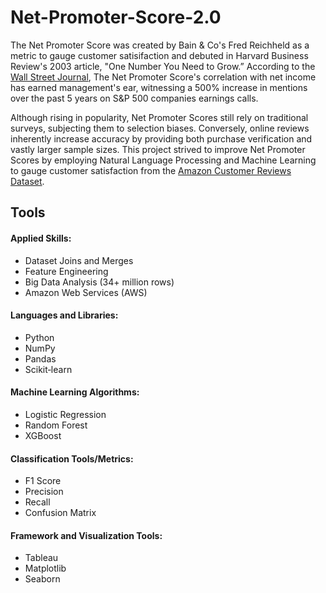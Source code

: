 # Net-Promoter-Score-2.0

The Net Promoter Score was created by Bain & Co's Fred Reichheld as a metric to gauge customer satisifaction and debuted in Harvard Business Review's 2003 article, "One Number You Need to Grow.” According to the [Wall Street Journal](https://www.wsj.com/articles/the-dubious-management-fad-sweeping-corporate-america-11557932084), The Net Promoter Score's correlation with net income has earned management's ear, witnessing a 500% increase in mentions over the past 5 years on S&P 500 companies earnings calls.

Although rising in popularity, Net Promoter Scores still rely on traditional surveys, subjecting them to selection biases. Conversely, online reviews inherently increase accuracy by providing both purchase verification and vastly larger sample sizes. This project strived to improve Net Promoter Scores by employing Natural Language Processing and Machine Learning to gauge customer satisfaction from the [Amazon Customer Reviews Dataset](https://s3.amazonaws.com/amazon-reviews-pds/readme.html).



## Tools

#### Applied Skills:

* Dataset Joins and Merges
* Feature Engineering
* Big Data Analysis (34+ million rows)
* Amazon Web Services (AWS)

#### Languages and Libraries:

* Python
* NumPy
* Pandas
* Scikit‐learn

#### Machine Learning Algorithms:

* Logistic Regression
* Random Forest
* XGBoost

#### Classification Tools/Metrics:

* F1 Score
* Precision
* Recall
* Confusion Matrix

#### Framework and Visualization Tools:

* Tableau
* Matplotlib
* Seaborn
